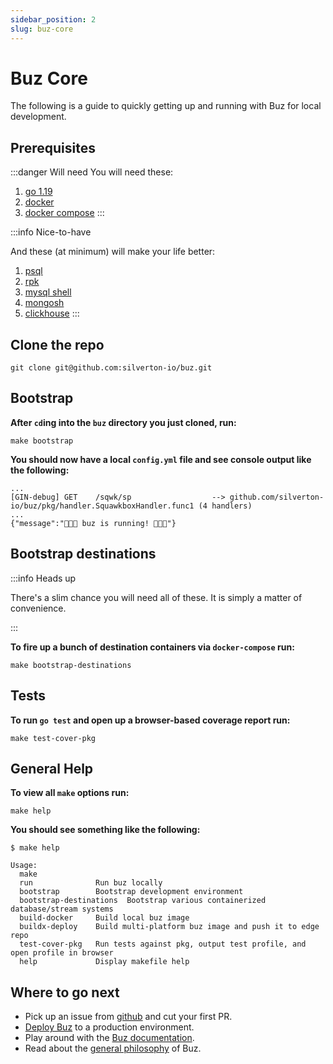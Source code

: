 ```yaml
---
sidebar_position: 2
slug: buz-core
---
```


# Buz Core

The following is a guide to quickly getting up and running with Buz for local development.

## Prerequisites

:::danger Will need
You will need these:

1. [go 1.19](https://go.dev/blog/go1.19)
2. [docker](https://docs.docker.com/get-docker/)
3. [docker compose](https://docs.docker.com/compose/)
:::


:::info Nice-to-have

And these (at minimum) will make your life better:

1. [psql](https://www.postgresql.org/docs/current/app-psql.html)
2. [rpk](https://docs.redpanda.com/docs/quickstart/)
3. [mysql shell](https://dev.mysql.com/doc/mysql-shell/8.0/en/mysql-shell-install.html)
4. [mongosh](https://www.mongodb.com/docs/mongodb-shell/)
5. [clickhouse](https://clickhouse.com/docs/en/getting-started/install)
:::



## Clone the repo

    git clone git@github.com:silverton-io/buz.git


## Bootstrap


**After `cd`ing into the `buz` directory you just cloned, run:**

    make bootstrap

**You should now have a local `config.yml` file and see console output like the following:**

```
...
[GIN-debug] GET    /sqwk/sp                  --> github.com/silverton-io/buz/pkg/handler.SquawkboxHandler.func1 (4 handlers)
...
{"message":"🍯🍯🍯 buz is running! 🍯🍯🍯"}
```


## Bootstrap destinations

:::info Heads up

There's a slim chance you will need all of these. It is simply a matter of convenience.

:::


**To fire up a bunch of destination containers via `docker-compose` run:**

    make bootstrap-destinations


## Tests

**To run `go test` and open up a browser-based coverage report run:**

    make test-cover-pkg


## General Help

**To view all `make` options run:**

    make help

**You should see something like the following:**

```
$ make help

Usage:
  make
  run              Run buz locally
  bootstrap        Bootstrap development environment
  bootstrap-destinations  Bootstrap various containerized database/stream systems
  build-docker     Build local buz image
  buildx-deploy    Build multi-platform buz image and push it to edge repo
  test-cover-pkg   Run tests against pkg, output test profile, and open profile in browser
  help             Display makefile help
```

## Where to go next

- Pick up an issue from [github](https://github.com/silverton-io/buz/issues) and cut your first PR.
- [Deploy Buz](/production-deployment/gcp) to a production environment.
- Play around with the [Buz documentation](/developing/documentation-site).
- Read about the [general philosophy](/introduction/philosophy) of Buz.
